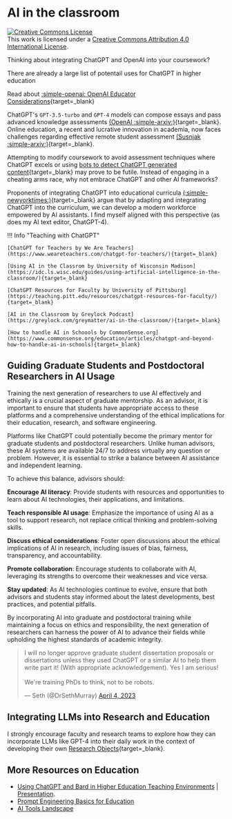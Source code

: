 # AI in the classroom

<a rel="license" href="http://creativecommons.org/licenses/by/4.0/"><img alt="Creative Commons License" style="border-width:0" src="https://i.creativecommons.org/l/by/4.0/88x31.png" /></a><br />This work is licensed under a <a rel="license" href="http://creativecommons.org/licenses/by/4.0/">Creative Commons Attribution 4.0 International License</a>.

Thinking about integrating ChatGPT and OpenAI into your coursework?

There are already a large list of potentail uses for ChatGPT in higher education

Read about [:simple-openai: OpenAI Educator Considerations](https://platform.openai.com/docs/chatgpt-education/educator-considerations-for-chatgpt){target=_blank}

ChatGPT's `GPT-3.5-turbo` and `GPT-4` models can compose essays and pass advanced knowledge assessments [(OpenAI :simple-arxiv:)](https://doi.org/10.48550/arXiv.2303.08774){target=_blank}.  Online education, a recent and lucrative innovation in academia, now faces challenges regarding effective remote student assessment [(Susnjak :simple-arxiv:)](https://doi.org/10.48550/arXiv.2212.09292){target=_blank}. 

Attempting to modify coursework to avoid assessment techniques where ChatGPT excels or using [bots to detect ChatGPT generated content](https://platform.openai.com/ai-text-classifier){target=_blank} may prove to be futile. Instead of engaging in a cheating arms race, why not embrace ChatGPT and other AI frameworks?

Proponents of integrating ChatGPT into educational curricula [(:simple-newyorktimes:)](https://www.nytimes.com/2023/01/12/technology/chatgpt-schools-teachers.html){target=_blank} argue that by adapting and integrating ChatGPT into the curriculum, we can develop a modern workforce empowered by AI assistants. I find myself aligned with this perspective (as does my AI text editor, ChatGPT-4).

!!! Info "Teaching with ChatGPT"

    [ChatGPT for Teachers by We Are Teachers](https://www.weareteachers.com/chatgpt-for-teachers/){target=_blank}

    [Using AI in the Classrom by University of Wisconsin Madison](https://idc.ls.wisc.edu/guides/using-artificial-intelligence-in-the-classroom/){target=_blank}

    [ChatGPT Resources for Faculty by University of Pittsburg](https://teaching.pitt.edu/resources/chatgpt-resources-for-faculty/){target=_blank}

    [AI in the Classroom by Greylock Podcast](https://greylock.com/greymatter/ai-in-the-classroom/){target=_blank}

    [How to handle AI in Schoools by CommonSense.org](https://www.commonsense.org/education/articles/chatgpt-and-beyond-how-to-handle-ai-in-schools){target=_blank}

## Guiding Graduate Students and Postdoctoral Researchers in AI Usage

Training the next generation of researchers to use AI effectively and ethically is a crucial aspect of graduate mentorship. As an advisor, it is important to ensure that students have appropriate access to these platforms and a comprehensive understanding of the ethical implications for their education, research, and software engineering.

Platforms like ChatGPT could potentially become the primary mentor for graduate students and postdoctoral researchers. Unlike human advisors, these AI systems are available 24/7 to address virtually any question or problem. However, it is essential to strike a balance between AI assistance and independent learning.

To achieve this balance, advisors should:

**Encourage AI literacy**: Provide students with resources and opportunities to learn about AI technologies, their applications, and limitations.

**Teach responsible AI usage**: Emphasize the importance of using AI as a tool to support research, not replace critical thinking and problem-solving skills.

**Discuss ethical considerations**: Foster open discussions about the ethical implications of AI in research, including issues of bias, fairness, transparency, and accountability.

**Promote collaboration**: Encourage students to collaborate with AI, leveraging its strengths to overcome their weaknesses and vice versa.

**Stay updated**: As AI technologies continue to evolve, ensure that both advisors and students stay informed about the latest developments, best practices, and potential pitfalls.

By incorporating AI into graduate and postdoctoral training while maintaining a focus on ethics and responsibility, the next generation of researchers can harness the power of AI to advance their fields while upholding the highest standards of academic integrity.

<blockquote class="twitter-tweet"><p lang="en" dir="ltr">I will no longer approve graduate student dissertation proposals or dissertations unless they used ChatGPT or a similar AI to help them write part it! (With appropriate acknowledgement). Yes I am serious! <br><br>We&#39;re training PhDs to think, not to be robots.</p>&mdash; Seth (@DrSethMurray) <a href="https://twitter.com/DrSethMurray/status/1643353489341394945?ref_src=twsrc%5Etfw">April 4, 2023</a></blockquote> <script async src="https://platform.twitter.com/widgets.js" charset="utf-8"></script>

## Integrating LLMs into Research and Education

I strongly encourage faculty and research teams to explore how they can incorporate LLMs like GPT-4 into their daily work in the context of developing their own [Research Objects](https://doi.org/10.1038/npre.2010.4626.1){target=_blank}.

## More Resources on Education

* [Using ChatGPT and Bard in Higher Education Teaching Environments](https://github.com/clizarraga-UAD7/MLWorkshops/wiki/Using-ChatGPT-and-Bard-in-Higher-Education) | [Presentation](https://tinyurl.com/UAD7ChatGPT-HE). 
* [Prompt Engineering Basics for Education](https://github.com/clizarraga-UAD7/MLWorkshops/wiki/Prompt-Engineering-Basics)
* [AI Tools Landscape](https://github.com/ua-data7/LearningResources/wiki/AI-Tools-Landscape)


